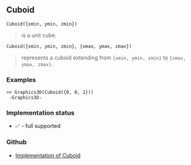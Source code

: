 ## Cuboid

```
Cuboid({xmin, ymin, zmin})
```

> is a unit cube.

```
Cuboid({xmin, ymin, zmin}, {xmax, ymax, zmax})
```

> represents a cuboid extending from `{xmin, ymin, zmin}` to `{xmax, ymax, zmax}`.

### Examples

```
>> Graphics3D(Cuboid({0, 0, 1}))
 -Graphics3D-
```






### Implementation status

* &#x2705; - full supported

### Github

* [Implementation of Cuboid](https://github.com/axkr/symja_android_library/blob/master/symja_android_library/matheclipse-core/src/main/java/org/matheclipse/core/builtin/GraphicsFunctions.java#L367) 

